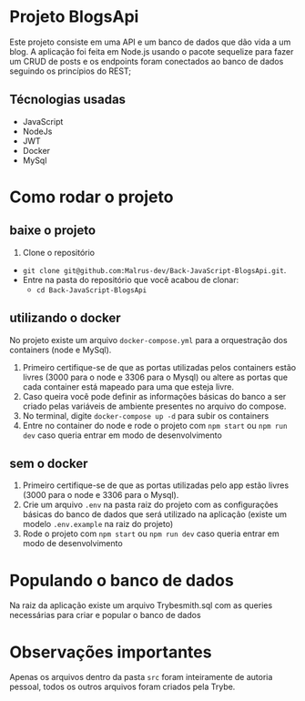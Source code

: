 # Projeto BlogsApi
Este projeto consiste em uma API e um banco de dados que dão vida a um blog.
A aplicação foi feita em Node.js usando o pacote sequelize para fazer um CRUD de posts e os endpoints foram conectados ao banco de dados seguindo os princípios do REST;

## Técnologias usadas
- JavaScript
- NodeJs
- JWT
- Docker
- MySql

# Como rodar o projeto
## baixe o projeto
1. Clone o repositório
  - `git clone git@github.com:Malrus-dev/Back-JavaScript-BlogsApi.git`.
  - Entre na pasta do repositório que você acabou de clonar:
    - `cd Back-JavaScript-BlogsApi`
## utilizando o docker
No projeto existe um arquivo `docker-compose.yml` para a orquestração dos containers (node e MySql).  
1. Primeiro certifique-se de que as portas utilizadas pelos containers estão livres (3000 para o node e 3306 para o Mysql) ou altere as portas que cada container está mapeado para uma que esteja livre.  
2. Caso queira você pode definir as informações básicas do banco a ser criado pelas variáveis de ambiente presentes no arquivo do compose.  
3. No terminal, digite `docker-compose up -d` para subir os containers
4. Entre no container do node e rode o projeto com `npm start` ou `npm run dev` caso queria entrar em modo de desenvolvimento

## sem o docker
1. Primeiro certifique-se de que as portas utilizadas pelo app estão livres (3000 para o node e 3306 para o Mysql).
2. Crie um arquivo `.env` na pasta raiz do projeto com as configurações básicas do banco de dados que será utilizado na aplicação (existe um modelo `.env.example` na raiz do projeto)
3. Rode o projeto com `npm start` ou `npm run dev` caso queria entrar em modo de desenvolvimento

# Populando o banco de dados
Na raiz da aplicação existe um arquivo Trybesmith.sql com as queries necessárias para criar e popular o banco de dados

# Observações importantes
Apenas os arquivos dentro da pasta `src` foram inteiramente de autoria pessoal, todos os outros arquivos foram criados pela Trybe.